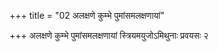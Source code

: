 +++
title = "02 अलक्षणे कुम्भे पुमांसमलक्षणायां"

+++
अलक्षणे कुम्भे पुमांसमलक्षणायां स्त्रियमयुजोऽमिथुनाः प्रवयसः २